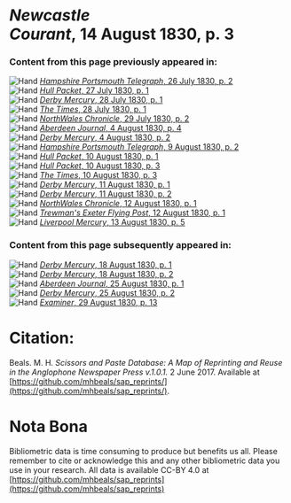 # *Newcastle Courant*, 14 August 1830, p. 3  
  
### Content from this page previously appeared in:  
![Hand](http://scissorsandpaste.net/wp-content/uploads/2017/06/smallhandpointer.png) [*Hampshire Portsmouth Telegraph*, 26 July 1830, p. 2](https://mhbeals.github.io/sap_html/Hampshire-Portsmouth-Telegraph/Hampshire-Portsmouth-Telegraph-26-July-1830-p-2)  
![Hand](http://scissorsandpaste.net/wp-content/uploads/2017/06/smallhandpointer.png) [*Hull Packet*, 27 July 1830, p. 1](https://mhbeals.github.io/sap_html/Hull-Packet/Hull-Packet-27-July-1830-p-1)  
![Hand](http://scissorsandpaste.net/wp-content/uploads/2017/06/smallhandpointer.png) [*Derby Mercury*, 28 July 1830, p. 1](https://mhbeals.github.io/sap_html/Derby-Mercury/Derby-Mercury-28-July-1830-p-1)  
![Hand](http://scissorsandpaste.net/wp-content/uploads/2017/06/smallhandpointer.png) [*The Times*, 28 July 1830, p. 1](https://mhbeals.github.io/sap_html/The-Times/The-Times-28-July-1830-p-1)  
![Hand](http://scissorsandpaste.net/wp-content/uploads/2017/06/smallhandpointer.png) [*NorthWales Chronicle*, 29 July 1830, p. 2](https://mhbeals.github.io/sap_html/NorthWales-Chronicle/NorthWales-Chronicle-29-July-1830-p-2)  
![Hand](http://scissorsandpaste.net/wp-content/uploads/2017/06/smallhandpointer.png) [*Aberdeen Journal*, 4 August 1830, p. 4](https://mhbeals.github.io/sap_html/Aberdeen-Journal/Aberdeen-Journal-4-August-1830-p-4)  
![Hand](http://scissorsandpaste.net/wp-content/uploads/2017/06/smallhandpointer.png) [*Derby Mercury*, 4 August 1830, p. 2](https://mhbeals.github.io/sap_html/Derby-Mercury/Derby-Mercury-4-August-1830-p-2)  
![Hand](http://scissorsandpaste.net/wp-content/uploads/2017/06/smallhandpointer.png) [*Hampshire Portsmouth Telegraph*, 9 August 1830, p. 2](https://mhbeals.github.io/sap_html/Hampshire-Portsmouth-Telegraph/Hampshire-Portsmouth-Telegraph-9-August-1830-p-2)  
![Hand](http://scissorsandpaste.net/wp-content/uploads/2017/06/smallhandpointer.png) [*Hull Packet*, 10 August 1830, p. 1](https://mhbeals.github.io/sap_html/Hull-Packet/Hull-Packet-10-August-1830-p-1)  
![Hand](http://scissorsandpaste.net/wp-content/uploads/2017/06/smallhandpointer.png) [*Hull Packet*, 10 August 1830, p. 3](https://mhbeals.github.io/sap_html/Hull-Packet/Hull-Packet-10-August-1830-p-3)  
![Hand](http://scissorsandpaste.net/wp-content/uploads/2017/06/smallhandpointer.png) [*The Times*, 10 August 1830, p. 3](https://mhbeals.github.io/sap_html/The-Times/The-Times-10-August-1830-p-3)  
![Hand](http://scissorsandpaste.net/wp-content/uploads/2017/06/smallhandpointer.png) [*Derby Mercury*, 11 August 1830, p. 1](https://mhbeals.github.io/sap_html/Derby-Mercury/Derby-Mercury-11-August-1830-p-1)  
![Hand](http://scissorsandpaste.net/wp-content/uploads/2017/06/smallhandpointer.png) [*Derby Mercury*, 11 August 1830, p. 2](https://mhbeals.github.io/sap_html/Derby-Mercury/Derby-Mercury-11-August-1830-p-2)  
![Hand](http://scissorsandpaste.net/wp-content/uploads/2017/06/smallhandpointer.png) [*NorthWales Chronicle*, 12 August 1830, p. 1](https://mhbeals.github.io/sap_html/NorthWales-Chronicle/NorthWales-Chronicle-12-August-1830-p-1)  
![Hand](http://scissorsandpaste.net/wp-content/uploads/2017/06/smallhandpointer.png) [*Trewman's Exeter Flying Post*, 12 August 1830, p. 1](https://mhbeals.github.io/sap_html/Trewman's-Exeter-Flying-Post/Trewman's-Exeter-Flying-Post-12-August-1830-p-1)  
![Hand](http://scissorsandpaste.net/wp-content/uploads/2017/06/smallhandpointer.png) [*Liverpool Mercury*, 13 August 1830, p. 5](https://mhbeals.github.io/sap_html/Liverpool-Mercury/Liverpool-Mercury-13-August-1830-p-5)  
  
### Content from this page subsequently appeared in:  
![Hand](http://scissorsandpaste.net/wp-content/uploads/2017/06/smallhandpointer.png) [*Derby Mercury*, 18 August 1830, p. 1](https://mhbeals.github.io/sap_html/Derby-Mercury/Derby-Mercury-18-August-1830-p-1)  
![Hand](http://scissorsandpaste.net/wp-content/uploads/2017/06/smallhandpointer.png) [*Derby Mercury*, 18 August 1830, p. 2](https://mhbeals.github.io/sap_html/Derby-Mercury/Derby-Mercury-18-August-1830-p-2)  
![Hand](http://scissorsandpaste.net/wp-content/uploads/2017/06/smallhandpointer.png) [*Aberdeen Journal*, 25 August 1830, p. 1](https://mhbeals.github.io/sap_html/Aberdeen-Journal/Aberdeen-Journal-25-August-1830-p-1)  
![Hand](http://scissorsandpaste.net/wp-content/uploads/2017/06/smallhandpointer.png) [*Derby Mercury*, 25 August 1830, p. 2](https://mhbeals.github.io/sap_html/Derby-Mercury/Derby-Mercury-25-August-1830-p-2)  
![Hand](http://scissorsandpaste.net/wp-content/uploads/2017/06/smallhandpointer.png) [*Examiner*, 29 August 1830, p. 13](https://mhbeals.github.io/sap_html/Examiner/Examiner-29-August-1830-p-13)  


# Citation: 

Beals. M. H. *Scissors and Paste Database: A Map of Reprinting and Reuse in the Anglophone Newspaper Press v.1.0.1.* 2 June 2017. Available at [https://github.com/mhbeals/sap_reprints/](https://github.com/mhbeals/sap_reprints/). 

# Nota Bona

Bibliometric data is time consuming to produce but benefits us all. Please remember to cite or acknowledge this and any other bibliometric data you use in your research. All data is available CC-BY 4.0 at [https://github.com/mhbeals/sap_reprints](https://github.com/mhbeals/sap_reprints)